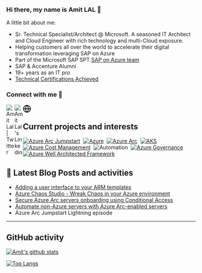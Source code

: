 ### Hi there, my name is Amit LAL 👋

A little bit about me:

- Sr. Technical Specialist/Architect @ Microsoft. A seasoned IT Architect and Cloud Engineer with rich technology and multi-Cloud exposure. 
- Helping customers all over the world to accelerate their digital transformation leveraging SAP on Azure
- Part of the Microsoft SAP SPT [SAP on Azure team](https://aka.ms/saponazure)
- SAP & Accenture Alumni 
- 19+ years as an IT pro
- [Technical Certifications Achieved ](https://www.credly.com/users/amitlal-certifications)

### Connect with me 🤝

<a href="https://twitter.com/amitlalamitlal">
  <img align="left" alt="Amit Lal | Twitter" width="22px" src="https://raw.githubusercontent.com/peterthehan/peterthehan/master/assets/twitter.svg" />
</a>
<a href="https://www.linkedin.com/in/amitlal/">
  <img align="left" alt="Amit Lal's Linkedin" width="22px" src="https://raw.githubusercontent.com/peterthehan/peterthehan/master/assets/linkedin.svg" />
</a>
<a href="https://www.amitlals.com/">
  <img align="left" alt="Amit Lal's blog" width="22px" src="https://raw.githubusercontent.com/codeSTACKr/codeSTACKr/master/img/globe-light.svg" />
</a>

</br>

## Current projects and interests

<p>
<a href="https://aka.ms/azurearcjumpstart"><img src="https://azurearcjumpstart.io/img/jumpstart-logo.png" title="Azure Arc Jumpstart" alt="Azure Arc Jumpstart" width="40" height="40"/></a>&nbsp;
<a href="https://azure.microsoft.com"><img src="https://upload.wikimedia.org/wikipedia/commons/thumb/f/fa/Microsoft_Azure.svg/1200px-Microsoft_Azure.svg.png" title="Azure" alt="Azure" width="40" height="40"/></a>&nbsp;
<a href="https://docs.microsoft.com/azure/azure-arc/overview"><img src="http://code.benco.io/icon-collection/azure-icons/Azure-Arc.svg" title="Azure Arc UI" alt="Azure Arc" width="40" height="40"/></a>&nbsp;
<a href="https://docs.microsoft.com/azure/aks/"><img src="http://code.benco.io/icon-collection/azure-icons/Kubernetes-Services.svg" title="AKS" alt="AKS" width="40" height="40"/></a>&nbsp;
<a href="https://docs.microsoft.com/azure/cost-management-billing/cost-management-billing-overview"><img src="http://code.benco.io/icon-collection/azure-icons/Cost-Management.svg" title="Azure Cost Management" alt="Azure Cost Management" width="40" height="40"/></a>&nbsp;
<img src="http://code.benco.io/icon-collection/azure-icons/Dev-Console.svg" title="Automation" alt="Automation" width="40" height="40"/>&nbsp;
<a href="https://docs.microsoft.com/azure/governance/"><img src="http://code.benco.io/icon-collection/azure-icons/Identity-Governance.svg" title="Azure Governance" alt="Azure Governance" width="40" height="40"/></a>&nbsp;
<a href="https://docs.microsoft.com/en-us/azure/architecture/framework/"><img src="https://pbs.twimg.com/media/Ed9pG0kXkAAbMik.png" title="Azure Well Architected Framework" alt="Azure Well Architected Framework" width="50" height="50"/></a>&nbsp;
</p>


## 📝 Latest Blog Posts and activities

- [Adding a user interface to your ARM templates](https://www.amitlals.com/blogs/posts/azure-arm-templates-ui/)
- [Azure Chaos Studio - Wreak Chaos in your Azure environment](https://www.amitlals.com/blogs/unboxing/introducing-azure-chaos-studio/)
- [Secure Azure Arc servers onboarding using Conditional Access](https://www.amitlals.com/blogs/posts/azure-arc-secure-service-principal-onboarding-using-conditional-access/)
- [Automate non-Azure servers with Azure Arc-enabled servers](https://www.amitlals.com/blogs/posts/azure-arc-automation/)
- Azure Arc Jumpstart Lightning episode

    
    
---
## GitHub activity 
[![Amit's github stats](https://github-readme-stats.vercel.app/api?username=amitlals)](https://github.com/amitlals)

[![Top Langs](https://github-readme-stats.vercel.app/api/top-langs/?username=sebassem&layout=compact)](https://github.com/sebassem)
